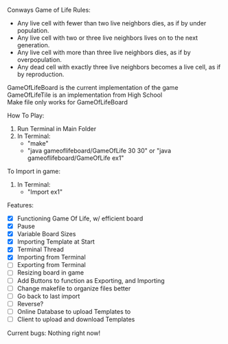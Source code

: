 Conways Game of Life Rules:
- Any live cell with fewer than two live neighbors dies, as if by under population.
- Any live cell with two or three live neighbors lives on to the next generation.
- Any live cell with more than three live neighbors dies, as if by overpopulation.
- Any dead cell with exactly three live neighbors becomes a live cell, as if by reproduction.

GameOfLifeBoard is the current implementation of the game  
GameOfLifeTile is an implementation from High School  
Make file only works for GameOfLifeBoard  

How To Play:
1. Run Terminal in Main Folder
2. In Terminal:
   - "make"
   - "java gameoflifeboard/GameOfLife 30 30" or "java gameoflifeboard/GameOfLife ex1"

To Import in game:
1. In Terminal:
   - "Import ex1"

Features:
- [x] Functioning Game Of Life, w/ efficient board
- [x] Pause
- [x] Variable Board Sizes
- [x] Importing Template at Start
- [x] Terminal Thread
- [x] Importing from Terminal
- [ ] Exporting from Terminal
- [ ] Resizing board in game
- [ ] Add Buttons to function as Exporting, and Importing
- [ ] Change makefile to organize files better
- [ ] Go back to last import
- [ ] Reverse?
- [ ] Online Database to upload Templates to
- [ ] Client to upload and download Templates

Current bugs:
Nothing right now!